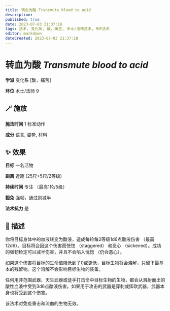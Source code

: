 ```yaml
---
title: 转血为酸 Transmute blood to acid
description: 
published: true
date: 2023-07-03 21:37:18
tags: 法术, 变化系, 酸，痛苦, 术士/法师法术, 9环法术
editor: markdown
dateCreated: 2023-07-03 21:37:18
---
```


# **转血为酸** *Transmute blood to acid*

**学派** 变化系 \[酸，痛苦\] 

**环位** 术士/法师 9

## 🪄 施放

**施法时间** 1 标准动作

**成分** 语言, 姿势, 材料

## ✨ 效果 

**目标** 一名活物 

**距离** 近距 (25尺+5尺/2等级)  

**持续时间** 专注 （最高1轮/5级） 

**豁免** 强韧，通过则减半

**法术抗力** 是

## 📖 描述

你将目标身体中的血液转变为酸液，造成每轮每2等级1d6点酸液伤害 （最高12d6）。目标将会因这个伤害而恍惚 （staggered） 和恶心 （sickened）。成功的强韧检定可以减半伤害，并且不会陷入恍惚 （仍会恶心）。

如果这个伤害将目标的生命值降低到了0或更低，目标生物将会溶解，只留下最基本的残留物。这个溶解不会影响目标生物的装备。

任何用非范围武器、天生武器或徒手打击命中目标生物的生物，都会从溅射而出的酸性血液中受到3d6点酸液伤害。如果用于攻击的武器是穿刺或挥砍武器，武器本身也将受到这个伤害。

该法术对免疫重击和流血的生物无效。
    